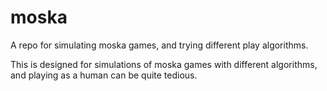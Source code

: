 # moska
A repo for simulating moska games, and trying different play algorithms.

This is designed for simulations of moska games with different algorithms, and playing as a human can be quite tedious.
